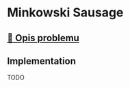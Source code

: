 # Minkowski Sausage

## [:link: Opis problemu](../../../../algorithms/fractals/minkowski-sausage.md)

## Implementation

TODO
